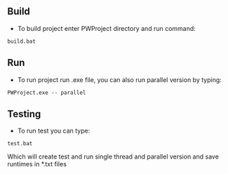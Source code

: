 ## Build
* To build project enter PWProject directory and run command:
```
build.bat
```

## Run 
* To run project run .exe file, you can also run parallel version by typing:
``` 
PWProject.exe -- parallel 
```

## Testing
* To run test you can type:
```
test.bat
```
Which will create test and run single thread and parallel version and save runtimes in *.txt files